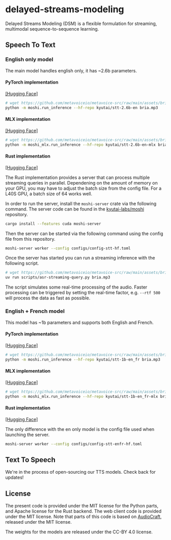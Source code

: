 # delayed-streams-modeling
Delayed Streams Modeling (DSM) is a flexible formulation for streaming, multimodal sequence-to-sequence learning.

## Speech To Text

### English only model
The main model handles english only, it has ~2.6b parameters.

#### PyTorch implementation
[[Hugging Face]](https://huggingface.co/kyutai/stt-2.6b-en)

```bash
# wget https://github.com/metavoiceio/metavoice-src/raw/main/assets/bria.mp3
python -m moshi.run_inference --hf-repo kyutai/stt-2.6b-en bria.mp3
```

#### MLX implementation
[[Hugging Face]](https://huggingface.co/kyutai/stt-2.6b-en-mlx)

```bash
# wget https://github.com/metavoiceio/metavoice-src/raw/main/assets/bria.mp3
python -m moshi_mlx.run_inference --hf-repo kyutai/stt-2.6b-en-mlx bria.mp3 --temp 0
```

#### Rust implementation
[[Hugging Face]](https://huggingface.co/kyutai/stt-2.6b-en-candle)

The Rust implementation provides a server that can process multiple streaming
queries in parallel. Dependening on the amount of memory on your GPU, you may
have to adjust the batch size from the config file. For a L40S GPU, a batch size
of 64 works well.

In order to run the server, install the `moshi-server` crate via the following
command. The server code can be found in the
[kyutai-labs/moshi](https://github.com/kyutai-labs/moshi/tree/main/rust/moshi-server)
repository.
```bash
cargo install --features cuda moshi-server
```

Then the server can be started via the following command using the config file
from this repository.
```bash
moshi-server worker --config configs/config-stt-hf.toml
```

Once the server has started you can run a streaming inference with the following
script.
```bash
# wget https://github.com/metavoiceio/metavoice-src/raw/main/assets/bria.mp3
uv run scripts/asr-streaming-query.py bria.mp3
```

The script simulates some real-time processing of the audio. Faster processing
can be triggered by setting the real-time factor, e.g. `--rtf 500` will process
the data as fast as possible.

### English + French model
This model has ~1b parameters and supports both English and French.

#### PyTorch implementation
[[Hugging Face]](https://huggingface.co/kyutai/stt-1b-en_fr)

```bash
# wget https://github.com/metavoiceio/metavoice-src/raw/main/assets/bria.mp3
python -m moshi.run_inference --hf-repo kyutai/stt-1b-en_fr bria.mp3
```

#### MLX implementation
[[Hugging Face]](https://huggingface.co/kyutai/stt-1b-en_fr-mlx)

```bash
# wget https://github.com/metavoiceio/metavoice-src/raw/main/assets/bria.mp3
python -m moshi_mlx.run_inference --hf-repo kyutai/stt-1b-en_fr-mlx bria.mp3 --temp 0
```

#### Rust implementation
[[Hugging Face]](https://huggingface.co/kyutai/stt-1b-en_fr-candle)

The only difference with the en only model is the config file used when
launching the server.
```bash
moshi-server worker --config configs/config-stt-enfr-hf.toml
```


## Text To Speech

We're in the process of open-sourcing our TTS models. Check back for updates!

## License

The present code is provided under the MIT license for the Python parts, and Apache license for the Rust backend.
The web client code is provided under the MIT license.
Note that parts of this code is based on [AudioCraft](https://github.com/facebookresearch/audiocraft), released under
the MIT license.

The weights for the models are released under the CC-BY 4.0 license.
